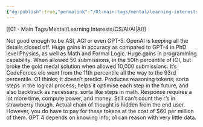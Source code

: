 ```yaml
---
{"dg-publish":true,"permalink":"/01-main-tags/mental/learning-interests/cs/ai/misc-ai-shit/open-ai-o1-straw-berry/"}
---
```


[[01 - Main Tags/Mental/Learning Interests/CS/AI/AI\|AI]]

Not good enough to be ASI, AGI or even GPT-5. OpenAI is keeping all the details closed off.
Huge gains in accuracy as compared to GPT-4 in PhD level Physics, as well as Math and Formal Logic.
Huge gains in programming capability. When allowed 50 submissions, in the 50th percentile of IOI, but broke the gold medal solution when allowed 10,000 submissions.
It’s CodeForces elo went from the 11th percentile all the way to the 93rd percentile. 
O1 thinks; it doesn’t predict. 
Produces reasoning tokens; sorta steps in the logical process; helps it optimise each step in the future, and also backtrack as necessary. sorta like steps in math. 
Response requires a lot more time, compute power, and money.
Still can’t count the r’s in strawberry though. Actual chain of thought is hidden from the end user. However, you do have to pay for these tokens at the cost of $60 per million of them. 
GPT 4 depends on knowing info, o1 can reason with very little data.